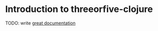 # Introduction to threeorfive-clojure

TODO: write [great documentation](http://jacobian.org/writing/what-to-write/)
